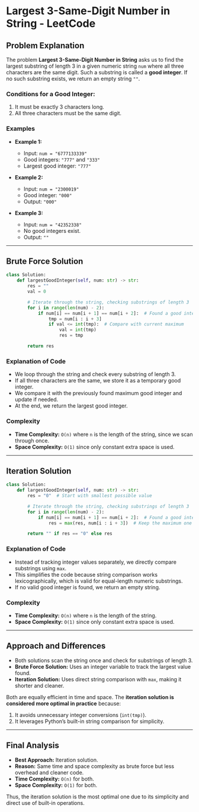 # Largest 3-Same-Digit Number in String - LeetCode

## Problem Explanation

The problem **Largest 3-Same-Digit Number in String** asks us to find the largest substring of length 3 in a given numeric string `num` where all three characters are the same digit. Such a substring is called a **good integer**. If no such substring exists, we return an empty string `""`.

### Conditions for a Good Integer:

1. It must be exactly 3 characters long.
2. All three characters must be the same digit.

### Examples

* **Example 1:**

  * Input: `num = "6777133339"`
  * Good integers: `"777"` and `"333"`
  * Largest good integer: `"777"`

* **Example 2:**

  * Input: `num = "2300019"`
  * Good integer: `"000"`
  * Output: `"000"`

* **Example 3:**

  * Input: `num = "42352338"`
  * No good integers exist.
  * Output: `""`

---

## Brute Force Solution

```python
class Solution:
    def largestGoodInteger(self, num: str) -> str:
        res = ""
        val = 0

        # Iterate through the string, checking substrings of length 3
        for i in range(len(num) - 2):
            if num[i] == num[i + 1] == num[i + 2]:  # Found a good integer
                tmp = num[i : i + 3]
                if val <= int(tmp):  # Compare with current maximum
                    val = int(tmp)
                    res = tmp

        return res
```

### Explanation of Code

* We loop through the string and check every substring of length 3.
* If all three characters are the same, we store it as a temporary good integer.
* We compare it with the previously found maximum good integer and update if needed.
* At the end, we return the largest good integer.

### Complexity

* **Time Complexity:** `O(n)` where `n` is the length of the string, since we scan through once.
* **Space Complexity:** `O(1)` since only constant extra space is used.

---

## Iteration Solution

```python
class Solution:
    def largestGoodInteger(self, num: str) -> str:
        res = "0"  # Start with smallest possible value

        # Iterate through the string, checking substrings of length 3
        for i in range(len(num) - 2):
            if num[i] == num[i + 1] == num[i + 2]:  # Found a good integer
                res = max(res, num[i : i + 3])  # Keep the maximum one

        return "" if res == "0" else res
```

### Explanation of Code

* Instead of tracking integer values separately, we directly compare substrings using `max`.
* This simplifies the code because string comparison works lexicographically, which is valid for equal-length numeric substrings.
* If no valid good integer is found, we return an empty string.

### Complexity

* **Time Complexity:** `O(n)` where `n` is the length of the string.
* **Space Complexity:** `O(1)` since only constant extra space is used.

---

## Approach and Differences

* Both solutions scan the string once and check for substrings of length 3.
* **Brute Force Solution:** Uses an integer variable to track the largest value found.
* **Iteration Solution:** Uses direct string comparison with `max`, making it shorter and cleaner.

Both are equally efficient in time and space. The **iteration solution is considered more optimal in practice** because:

1. It avoids unnecessary integer conversions (`int(tmp)`).
2. It leverages Python’s built-in string comparison for simplicity.

---

## Final Analysis

* **Best Approach:** Iteration solution.
* **Reason:** Same time and space complexity as brute force but less overhead and cleaner code.
* **Time Complexity:** `O(n)` for both.
* **Space Complexity:** `O(1)` for both.

Thus, the iteration solution is the most optimal one due to its simplicity and direct use of built-in operations.
